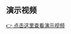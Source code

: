 ## 演示视频

[👉 点击这里查看演示视频](https://github.com/liyihan1105/AVCLNet/tree/main/AVCLdemo/AVCLdemo.avi?raw=true)
